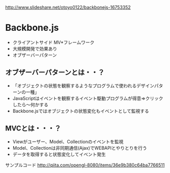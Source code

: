 http://www.slideshare.net/otoyo0122/backbonejs-16753352

Backbone.js
==============

* クライアントサイド MV*フレームワーク
* 大規模開発で効果あり
* オブザーバーパターン

## オブザーバーパターンとは・・？

* 「オブジェクトの状態を観察するようなプログラムで使われるデザインパターンの一種」
* JavaScriptはイベントを観察するイベント駆動プログラムが得意⇒クリックしたら～何かする
* Backbone.jsではオブジェクトの状態変化もイベントとして監視する

## MVCとは・・・？

* Viewがユーザー、Model、Collectionのイベントを監視
* Model、Collectionは非同期通信(Ajax)でWEBAPIとやりとりを行う
* データを取得すると状態変化してイベント発生

サンプルコード
http://qiita.com/opengl-8080/items/36e9b380c64ba7766511
